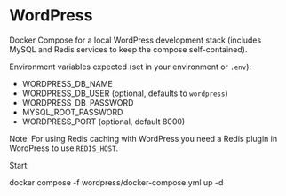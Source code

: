 # WordPress

Docker Compose for a local WordPress development stack (includes MySQL and Redis services to keep the compose self-contained).

Environment variables expected (set in your environment or `.env`):

- WORDPRESS_DB_NAME
- WORDPRESS_DB_USER (optional, defaults to `wordpress`)
- WORDPRESS_DB_PASSWORD
- MYSQL_ROOT_PASSWORD
- WORDPRESS_PORT (optional, default 8000)

Note: For using Redis caching with WordPress you need a Redis plugin in WordPress to use `REDIS_HOST`.

Start:

docker compose -f wordpress/docker-compose.yml up -d
